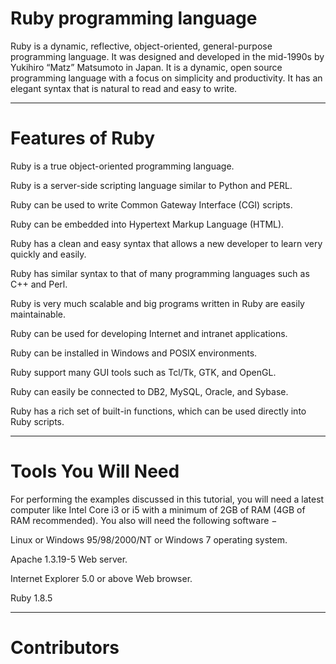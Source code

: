 # Ruby programming language

Ruby is a dynamic, reflective, object-oriented, general-purpose programming language. It was designed and developed in the mid-1990s by Yukihiro “Matz” Matsumoto in Japan. It is a dynamic, open source programming language with a focus on simplicity and productivity. It has an elegant syntax that is natural to read and easy to write.

---

# Features of Ruby

Ruby is a true object-oriented programming language.

Ruby is a server-side scripting language similar to Python and PERL.

Ruby can be used to write Common Gateway Interface (CGI) scripts.

Ruby can be embedded into Hypertext Markup Language (HTML).

Ruby has a clean and easy syntax that allows a new developer to learn very quickly and easily.

Ruby has similar syntax to that of many programming languages such as C++ and Perl.

Ruby is very much scalable and big programs written in Ruby are easily maintainable.

Ruby can be used for developing Internet and intranet applications.

Ruby can be installed in Windows and POSIX environments.

Ruby support many GUI tools such as Tcl/Tk, GTK, and OpenGL.

Ruby can easily be connected to DB2, MySQL, Oracle, and Sybase.

Ruby has a rich set of built-in functions, which can be used directly into Ruby scripts.


---


# Tools You Will Need

For performing the examples discussed in this tutorial, you will need a latest computer like Intel Core i3 or i5 with a minimum of 2GB of RAM (4GB of RAM recommended). You also will need the following software −

Linux or Windows 95/98/2000/NT or Windows 7 operating system.

Apache 1.3.19-5 Web server.

Internet Explorer 5.0 or above Web browser.

Ruby 1.8.5

---


# Contributors


